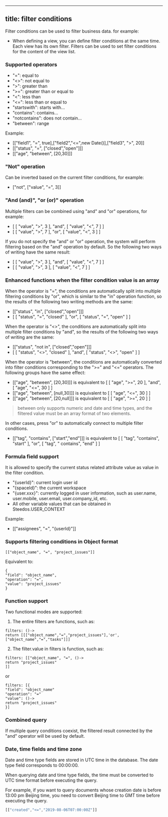  ---
title: filter conditions
---

Filter conditions can be used to filter business data. for example:
- When defining a view, you can define filter conditions at the same time. Each view has its own filter. Filters can be used to set filter conditions for the content of the view list.

### Supported operators
- "=": equal to
- "<>": not equal to
- ">": greater than
- ">=": greater than or equal to
- "<": less than
- "<=": less than or equal to
- "startswith": starts with...
- "contains": contains...
- "notcontains": does not contain...
- "between": range

Example:
- [["field1", "=", true],["field2","<=",new Date()],["field3", ">", 20]]
- [["status", "=", ["closed","open"]]]
- [["age", "between", [20,30]]]

### "Not" operation

Can be inverted based on the current filter conditions, for example:
- ["not", ["value", "=", 3]]

### "And (and)", "or (or)" operation

Multiple filters can be combined using "and" and "or" operations, for example:
- [ [ "value", ">", 3 ], "and", [ "value", "<", 7 ] ]
- [ [ "value", ">", 7 ], "or", [ "value", "<", 3 ] ]

If you do not specify the "and" or "or" operation, the system will perform filtering based on the "and" operation by default. So the following two ways of writing have the same result:
- [ [ "value", ">", 3 ], "and", [ "value", "<", 7 ] ]
- [ [ "value", ">", 3 ], [ "value", "<", 7 ] ]

### Enhanced functions when the filter condition value is an array

When the operator is "=", the conditions are automatically split into multiple filtering conditions by "or", which is similar to the "in" operation function, so the results of the following two writing methods are the same:
- [["status", "in", ["closed","open"]]]
- [ [ "status", "=", "closed" ], "or", [ "status", "=", "open" ] ]

When the operator is "<>", the conditions are automatically split into multiple filter conditions by "and", so the results of the following two ways of writing are the same:
- [["status", "not in", ["closed","open"]]]
- [ [ "status", "<>", "closed" ], "and", [ "status", "<>", "open" ] ]

When the operator is "between", the conditions are automatically converted into filter conditions corresponding to the ">=" and "<=" operators. The following groups have the same effect:
- [["age", "between", [20,30]]] is equivalent to [ [ "age", ">=", 20 ], "and", [ "age", "<=", 30 ] ]
- [["age", "between", [null,30]]] is equivalent to [ [ "age", "<=", 30 ] ]
- [["age", "between", [20,null]]] is equivalent to [ [ "age", ">=", 20 ] ]

> between only supports numeric and date and time types, and the filtered value must be an array format of two elements.

In other cases, press "or" to automatically connect to multiple filter conditions.
- [["tag", "contains", ["start","end"]]] is equivalent to [ [ "tag", "contains", "start" ], "or", [ "tag", " contains", "end" ] ]

### Formula field support

It is allowed to specify the current status related attribute value as value in the filter condition.
- "{userId}": current login user id
- "{spaceId}": the current workspace
- "{user.xxx}": currently logged in user information, such as user.name, user.mobile, user.email, user.company_id, etc.
- All other variable values ​​that can be obtained in Steedos.USER_CONTEXT

Example:
- [["assignees", "=", "{userId}"]]

### Supports filtering conditions in Object format
```
[["object_name", "=", "project_issues"]]
```
Equivalent to:
```
{
"field": "object_name",
"operation": "=",
"value": "project_issues"
}
```

### Function support

Two functional modes are supported:
1. The entire filters are functions, such as:
```
filters: ()->
return [[["object_name","=","project_issues"],'or',["object_name","=","tasks"]]]
```
2. The filter.value in filters is function, such as:
```
filters: [["object_name", "=", ()->
return "project_issues"
]]
```
or
```
filters: [{
"field": "object_name"
"operation": "="
"value": ()->
return "project_issues"
}]
```

### Combined query
If multiple query conditions coexist, the filtered result connected by the "and" operator will be used by default.

### Date, time fields and time zone
Date and time type fields are stored in UTC time in the database. The date type field corresponds to 00:00:00.

When querying date and time type fields, the time must be converted to UTC time format before executing the query.

For example, if you want to query documents whose creation date is before 13:00 pm Beijing time, you need to convert Beijing time to GMT time before executing the query.
```js
[["created","<=","2019-08-06T07:00:00Z"]]
```
